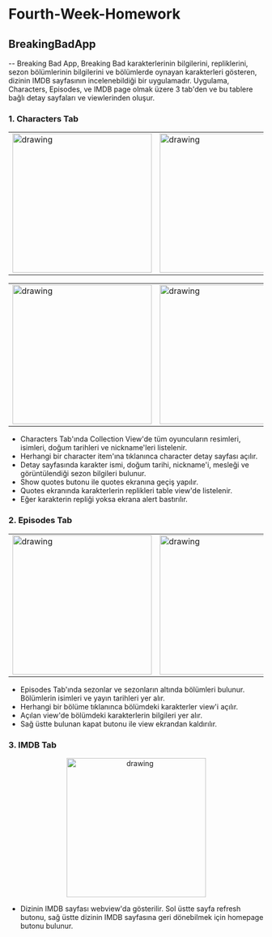 
# Fourth-Week-Homework

## BreakingBadApp
--
Breaking Bad App, Breaking Bad karakterlerinin bilgilerini, repliklerini, sezon bölümlerinin bilgilerini ve bölümlerde oynayan karakterleri gösteren, dizinin IMDB sayfasının incelenebildiği bir uygulamadır.
Uygulama, Characters, Episodes, ve IMDB page olmak üzere 3 tab'den ve bu tablere bağlı detay sayfaları ve viewlerinden oluşur.

### 1. Characters Tab
<div align="center">
<table>
<tr>
<td><img src="https://user-images.githubusercontent.com/96587699/204105329-f1e44823-65d3-4725-97aa-c783903dc323.png" alt="drawing" width="275"/></td>  
<td><img src="https://user-images.githubusercontent.com/96587699/204105315-48e02b67-dc21-42ae-a354-ea88dd910d4d.png" alt="drawing" width="275"/></td>  
</td>  
</tr>
</table>
</div>
<div align="center">
<table>
<tr>
<td><img src="https://user-images.githubusercontent.com/96587699/204105319-ad31c97f-d78a-4397-b6d3-e48f27ff33d8.png" alt="drawing" width="275
"/></td>  
<td><img src="https://user-images.githubusercontent.com/96587699/204105323-ff29a532-6d1a-4e02-9b61-0339e489e55a.png" alt="drawing" width="275
"/></td>  
</tr>
</table>
</div>

- Characters Tab'ında Collection View'de tüm oyuncuların resimleri, isimleri, doğum tarihleri ve nickname'leri listelenir.
- Herhangi bir character item'ına tıklanınca character detay sayfası açılır.
- Detay sayfasında karakter ismi, doğum tarihi, nickname'i, mesleği ve görüntülendiği sezon bilgileri bulunur.
- Show quotes butonu ile quotes ekranına geçiş yapılır.
- Quotes ekranında karakterlerin replikleri table view'de listelenir.
- Eğer karakterin repliği yoksa ekrana alert bastırılır.

### 2. Episodes Tab
<div align="center">
<table>
<tr>
<td><img src="https://user-images.githubusercontent.com/96587699/204105324-c844136a-11be-4525-88b5-3968be47c2e5.png" alt="drawing" width="275
"/></td>  
<td><img src="https://user-images.githubusercontent.com/96587699/204105325-6b27e675-f67a-4e79-9b10-2112821b1f67.png" alt="drawing" width="275
"/></td>  
</tr>
</table>
</div>

- Episodes Tab'ında sezonlar ve sezonların altında bölümleri bulunur. Bölümlerin isimleri ve yayın tarihleri yer alır.
- Herhangi bir bölüme tıklanınca bölümdeki karakterler view'i açılır.
- Açılan view'de bölümdeki karakterlerin bilgileri yer alır.
- Sağ üstte bulunan kapat butonu ile view ekrandan kaldırılır.

### 3. IMDB Tab
<div align="center">
<td><img src="https://user-images.githubusercontent.com/96587699/204105327-ac2d6c80-0c15-42f9-9c0a-009d6e499f85.png" alt="drawing" width="275"/></td>  
</div>

- Dizinin IMDB sayfası webview'da gösterilir. Sol üstte sayfa refresh butonu, sağ üstte dizinin IMDB sayfasına geri dönebilmek için homepage butonu bulunur.
